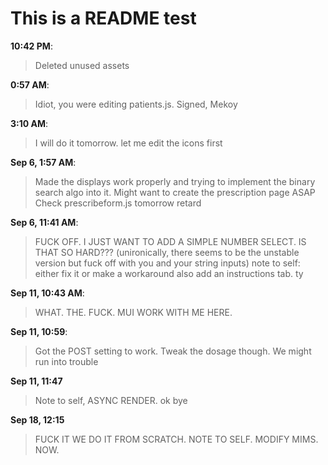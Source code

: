 # This is a README test
**10:42 PM**: 
>Deleted unused assets

**0:57 AM**:
>Idiot, you were editing patients.js. Signed, Mekoy

**3:10 AM**:
>I will do it tomorrow. let me edit the icons first

**Sep 6, 1:57 AM**:
>Made the displays work properly and trying to implement the binary search algo into it. Might want to create the prescription page ASAP
>Check prescribeform.js tomorrow retard

**Sep 6, 11:41 AM**:
>FUCK OFF. I JUST WANT TO ADD A SIMPLE NUMBER SELECT. IS THAT SO HARD??? (unironically, there seems to be the unstable version but fuck off with you and your string inputs)
>note to self: either fix it or make a workaround
>also add an instructions tab. ty

**Sep 11, 10:43 AM**:
>WHAT. THE. FUCK. MUI WORK WITH ME HERE.

**Sep 11, 10:59**:
>Got the POST setting to work. Tweak the dosage though. We might run into trouble

**Sep 11, 11:47**
>Note to self, ASYNC RENDER. ok bye

**Sep 18, 12:15**
>FUCK IT WE DO IT FROM SCRATCH.
>NOTE TO SELF. MODIFY MIMS. NOW.